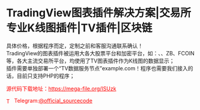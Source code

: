 # TradingView图表插件解决方案|交易所专业K线图插件|TV插件|区块链

具体价格，根据程序而定，定制之前和客服沟通联系确认！<br>TradingView的图表插件被运用大各大股票平台和加密平台，如：、、ZB、FCOIN等，各大主流交易所平台，均使用了TV图表插件作为K线图的数据显示；<br>插件需要单独部署一个“TV数据服务节点”example.com！程序也需要我们接入的话，目前只支持PHP的程序；<br>


<p style="color: red;">源代码下载地址：<a href="https://mega-file.org/ISUzk" style="color: red;">https://mega-file.org/ISUzk</a></p><p style="color: red;"><img src="https://cdn-icons-png.flaticon.com/512/2111/2111646.png" alt="Telegram Icon" style="width: 16px; vertical-align: middle; margin-right: 5px;">Telegram:<a href="https://t.me/official_sourcecode" style="color: red;">@official_sourcecode</a></p>